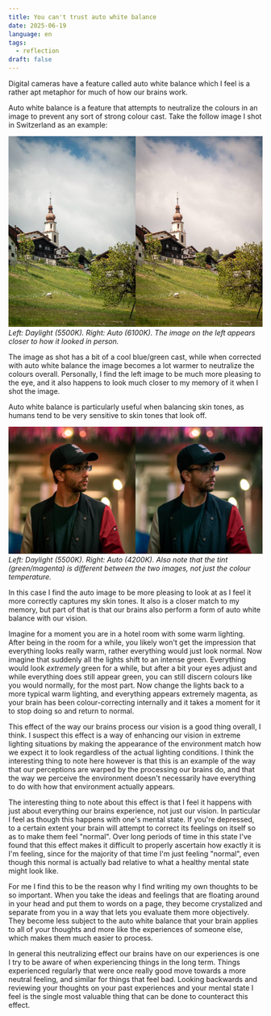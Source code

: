 ```yaml
---
title: You can't trust auto white balance
date: 2025-06-19
language: en
tags:
  - reflection
draft: false
---
```


Digital cameras have a feature called auto white balance which I feel is a rather apt metaphor for much of how our brains work.

Auto white balance is a feature that attempts to neutralize the colours in an image to prevent any sort of strong colour cast. Take the follow image I shot in Switzerland as an example:

![Split image of a tower in Switzerland. The left image looks cooler than the right image.](ae230c8f7e8a9bea2374a965013f283f_MD5.jpg)
_Left: Daylight (5500K). Right: Auto (6100K). The image on the left appears closer to how it looked in person._

The image as shot has a bit of a cool blue/green cast, while when corrected with auto white balance the image becomes a lot warmer to neutralize the colours overall. Personally, I find the left image to be much more pleasing to the eye, and it also happens to look much closer to my memory of it when I shot the image.

Auto white balance is particularly useful when balancing skin tones, as humans tend to be very sensitive to skin tones that look off.

![Split image of a male. The left image looks warmer than the right image.](fd3c5d9754d096b2aaf5f4150ab3b93c_MD5.jpg)
_Left: Daylight (5500K). Right: Auto (4200K). Also note that the tint (green/magenta) is different between the two images, not just the colour temperature._

In this case I find the auto image to be more pleasing to look at as I feel it more correctly captures my skin tones. It also is a closer match to my memory, but part of that is that our brains also perform a form of auto white balance with our vision.

Imagine for a moment you are in a hotel room with some warm lighting. After being in the room for a while, you likely won't get the impression that everything looks really warm, rather everything would just look normal. Now imagine that suddenly all the lights shift to an intense green. Everything would look _extremely_ green for a while, but after a bit your eyes adjust and while everything does still appear green, you can still discern colours like you would normally, for the most part. Now change the lights back to a more typical warm lighting, and everything appears extremely magenta, as your brain has been colour-correcting internally and it takes a moment for it to stop doing so and return to normal.

This effect of the way our brains process our vision is a good thing overall, I think. I suspect this effect is a way of enhancing our vision in extreme lighting situations by making the appearance of the environment match how we expect it to look regardless of the actual lighting conditions. I think the interesting thing to note here however is that this is an example of the way that our perceptions are warped by the processing our brains do, and that the way we perceive the environment doesn't necessarily have everything to do with how that environment actually appears.

The interesting thing to note about this effect is that I feel it happens with just about everything our brains experience, not just our vision. In particular I feel as though this happens with one's mental state. If you're depressed, to a certain extent your brain will attempt to correct its feelings on itself so as to make them feel "normal". Over long periods of time in this state I've found that this effect makes it difficult to properly ascertain how exactly it is I'm feeling, since for the majority of that time I'm just feeling "normal", even though this normal is actually bad relative to what a healthy mental state might look like.

For me I find this to be the reason why I find writing my own thoughts to be so important. When you take the ideas and feelings that are floating around in your head and put them to words on a page, they become crystalized and separate from you in a way that lets you evaluate them more objectively. They become less subject to the auto white balance that your brain applies to all of your thoughts and more like the experiences of someone else, which makes them much easier to process.

In general this neutralizing effect our brains have on our experiences is one I try to be aware of when experiencing things in the long term. Things experienced regularly that were once really good move towards a more neutral feeling, and similar for things that feel bad. Looking backwards and reviewing your thoughts on your past experiences and your mental state I feel is the single most valuable thing that can be done to counteract this effect.
